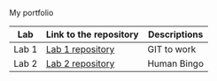 My portfolio

Lab | Link to the repository | Descriptions
----|------------------------|--------------
Lab 1| [Lab 1 repository](https://github.com/Chelsea-VB/DEV5-LAB1)| GIT to work
Lab 2| [Lab 2 repository](https://github.com/Chelsea-VB/DEV5-LAB2)| Human Bingo